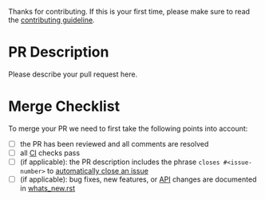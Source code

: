Thanks for contributing.
If this is your first time, please make sure to read the [contributing guideline][contrib-guideline].

# PR Description

Please describe your pull request here.

# Merge Checklist

To merge your PR we need to first take the following points into account:

- [ ] the PR has been reviewed and all comments are resolved
- [ ] all [CI][what-is-ci] checks pass
- [ ] (if applicable): the PR description includes the phrase `closes #<issue-number>` to [automatically close an issue][auto-close-documentation]
- [ ] (if applicable): bug fixes, new features, or [API][what-is-api] changes are documented in [whats_new.rst][whats-new-file]

[contrib-guideline]: https://github.com/sappelhoff/pyprep/blob/master/.github/CONTRIBUTING.md

[what-is-ci]: https://help.github.com/en/actions/building-and-testing-code-with-continuous-integration/about-continuous-integration

[auto-close-documentation]: https://help.github.com/en/github/managing-your-work-on-github/linking-a-pull-request-to-an-issue#linking-a-pull-request-to-an-issue-using-a-keyword

[what-is-api]: https://en.wikipedia.org/wiki/Application_programming_interface

[whats-new-file]: https://github.com/sappelhoff/pyprep/blob/master/docs/whats_new.rst
